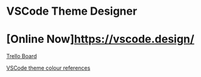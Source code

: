 # VSCode Theme Designer

# [Online Now]https://vscode.design/

[Trello Board](https://trello.com/b/daeuZRZT/vscode-theme-designer)

[VSCode theme colour references](https://code.visualstudio.com/api/references/theme-color)
